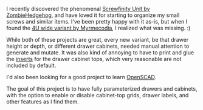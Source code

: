 I recently discovered the phenomenal
[Screwfinity Unit by ZombieHedgehog](https://thangs.com/designer/ZombieHedgehog/3d-model/Screwfinity%20Unit%202U%20Medium%20-%20The%20Gridfinity%20Storage%20Unit-1027305),
and have loved it for starting to organize
my small screws and similar items.
I've been pretty happy with it as-is,
but when I found the
[4U wide variant by Myrmecodia](https://thangs.com/designer/Myrmecodia/3d-model/Screwfinity%20Medium%20Wide%204U%20drawer%20set-1097859),
I realized what was missing. :)

While both of these projects are great,
every new variant,
be that drawer height or depth,
or different drawer cabinets,
needed manual attention to generate and mutate.
It was also kind of annoying to have to print and glue
the [inserts](https://thangs.com/designer/Fresh%20Brewed%20Design/3d-model/Screwfinity%20Grid%20Insert-1052789)
for the drawer cabinet tops,
which very reasonable are not included by default.

I'd also been looking for a good project to learn [OpenSCAD](http://openscad.org/).

The goal of this project is to have fully parameterized drawers and cabinets,
with the option to enable or disable
cabinet-top grids,
drawer labels,
and other features as I find them.
